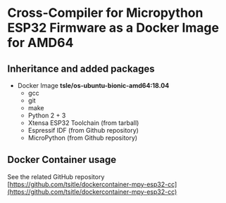 # Cross-Compiler for Micropython ESP32 Firmware as a Docker Image for AMD64

## Inheritance and added packages
- Docker Image **tsle/os-ubuntu-bionic-amd64:18.04**
	- gcc
	- git
	- make
	- Python 2 + 3
	- Xtensa ESP32 Toolchain (from tarball)
	- Espressif IDF (from Github repository)
	- MicroPython (from Github repository)

## Docker Container usage

See the related GitHub repository [https://github.com/tsitle/dockercontainer-mpy-esp32-cc](https://github.com/tsitle/dockercontainer-mpy-esp32-cc)

